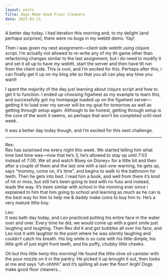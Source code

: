 ```yaml
---
layout: posts
Title: Dogs Make Good Floor Cleaners
date: 2021-01-21
---
```


A better day today.  I had iteration this morning and, to my delight (and perhaps surprise), there were no bugs in my webttt demo.  Yay!  

Then i was given my next assignment—client side webttt using clojure script.  I’m actually not allowed to re-write any of my ttt-game other than refactoring changes similar to the last assignment, but i do need to modify it and set it all up to have my webttt, start the server and then have ttt run from the client side.  This is cool, and I’m excited for this.  Perhaps after this, i can finally get it up on my blog site so that you all can play any time you want!

I spent the majority of the day just learning about clojure script and how to get it to function.  I ended up choosing figwheel as my example to learn this, and successfully got my homepage loaded up on the figwheel server—getting it to load over my server will be my goal for tomorrow as well as getting through setup again.  Although to be honest, getting through setup is the core of the work it seems, so perhaps that won’t be completed until next week.

It was a better day today though, and I’m excited for this next challenge.

***

Rex:  
Rex has surprised me every night this week.  We started telling him what time bed time was—now that he’s 3, he’s allowed to stay up until 7:03 instead of 7:00.  We sit and watch Bluey on Disney+ for a little bit and then after a couple of them and the last one with a last-one-warning, he gets up, says “mommy, come on, it’s time”, and begins to walk to the bathroom for teeth.  Then he gets into bed.  I read him a book, and well from there it’s kind of hit or miss, but still he’s been going to bed with no fuss and instead, leads the way.  It’s been similar with school in the morning ever since i explained to him that him going to school and learning as much as he can is the best way for him to help me & daddy make coins to buy him tv.  He’s a very mature little boy.  

Leo:  
It was bath day today, and Leo practiced putting his entire face in the water over and over.   Every time he did, we would come up with a giant smile just laughing and laughing.  Then Rex did it and got bubbles all over his face, and Leo lost it with laughter to the point where he was silently laughing and couldn’t catch his breath.  His big smile is so cute with his little dimple, his little grill of just eight front teeth, and his puffy, chubby little cheeks.  

Oh but this little twirp this morning!  He found the little olive oil canister with the pour nozzle on it in the pantry.  He picked it up brought it out, then looks at me and says “uh-ohhhh” and it’s spilling all over the floor!  Argh!  Dogs make good floor cleaners...

